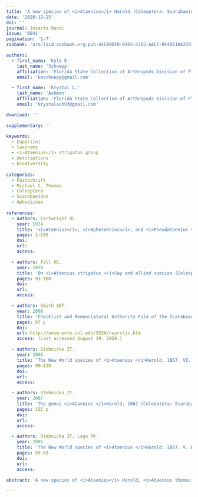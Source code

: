 ```yaml
---
title: 'A new species of <i>Ataenius</i> Harold (Coleoptera: Scarabaeidae: Aphodiinae) from the southeastern United States, with a lectotype designation'
date: '2020-12-25'
doi: ''
journal: Insecta Mundi
issue: '0841'
pagination: '1–7'
zoobank: 'urn:lsid:zoobank.org:pub:44CB9DF0-0165-4365-AACF-BF4DE1842503'

authors:
  - first_name: 'Kyle E.'
    last_name: 'Schnepp'
    affiliation: 'Florida State Collection of Arthropods Division of Plant Industry, Florida Department of Agriculture and Consumer Services 1911 SW 34th Street Gainesville, FL 32608, USA'
    email: 'keschnepp@gmail.com'

  - first_name: 'Krystal L.'
    last_name: 'Ashman'
    affiliation: 'Florida State Collection of Arthropods Division of Plant Industry, Florida Department of Agriculture and Consumer Services 1911 SW 34th Street Gainesville, FL 32608, USA'
    email: 'krystalash93@gmail.com'

download: ''

supplementary: ''

keywords:
  - Eupariini
  - taxonomy
  - <i>Ataenius</i> strigatus group
  - descriptions
  - biodiversity
  
categories:
  - Festschrift
  - Michael C. Thomas
  - Coleoptera
  - Scarabaeidae
  - Aphodiinae
  
references:
  - authors: Cartwright OL.
    year: 1974
    title: '<i>Ataenius</i>, <i>Aphotaenius</i>, and <i>Pseudataenius </i>of the United States and Canada (Coleoptera: Scarabaeidae: Aphodiinae). Smithsonian Contributions to Zoology 154'
    pages: 1–106
    doi: 
    url: 
    access: 

  - authors: Fall HC.
    year: 1930
    title: 'On <i>Ataenius strigatus </i>Say and allied species (Coleoptera). Journal of the New York Entomological Society 38'
    pages: 93–108
    doi: 
    url: 
    access: 

  - authors: Smith ABT.
    year: 2009
    title: 'Checklist and Nomenclatural Authority File of the Scarabaeoidea of the Nearctic Realm. Version 4. Electronically published, Ottawa, Canada'
    pages: 97 p
    doi: 
    url: http://unsm-ento.unl.edu/SSSA/nearctic.htm
    access: (Last accessed August 19, 2020.)

  - authors: Stebnicka ZT.
    year: 2005
    title: 'The New World species of <i>Ataenius </i>Harold, 1867. VI. Revision of the <i>A. aequalis-platensis</i>-group (Coleoptera: Scarabaeidae: Aphodiinae: Eupariini). Acta Zoologica Cracoviensia, Invertebrata 48B'
    pages: 99–138
    doi: 
    url: 
    access: 

  - authors: Stebnicka ZT.
    year: 2007
    title: 'The genus <i>Ataenius </i>Harold, 1867 (Coleoptera: Scarabaeidae) of New World, Iconography. Polish Academy of Sciences; Kraków'
    pages: 155 p
    doi: 
    url: 
    access: 

  - authors: Stebnicka ZT, Lago PK.
    year: 2005
    title: 'The New World species of <i>Ataenius </i>Harold, 1867. V. Revision of the <I>A</I>. <i>strigatus </i>group (Scarabaeidae: Aphodiinae: Eupariini). Insecta Mundi 19(1–2)'
    pages: 55–83
    doi: 
    url: 
    access: 

abstract: 'A new species of <i>Ataenius</i> Harold, <i>Ataenius thomasi</i> Schnepp and Ashman (Coleoptera: Scarabaeidae: Aphodiinae), from Florida, Georgia, and Mississippi, U.S.A. is described. The lectotype for <i>Ataenius brevis</i> Fall is designated.'

---
```


